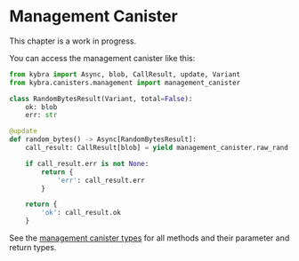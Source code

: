 # Management Canister

This chapter is a work in progress.

You can access the management canister like this:

```python
from kybra import Async, blob, CallResult, update, Variant
from kybra.canisters.management import management_canister

class RandomBytesResult(Variant, total=False):
    ok: blob
    err: str

@update
def random_bytes() -> Async[RandomBytesResult]:
    call_result: CallResult[blob] = yield management_canister.raw_rand()

    if call_result.err is not None:
        return {
            'err': call_result.err
        }

    return {
        'ok': call_result.ok
    }
```

See the [management canister types](https://github.com/demergent-labs/kybra/blob/main/kybra/canisters/management/__init__.py) for all methods and their parameter and return types.
